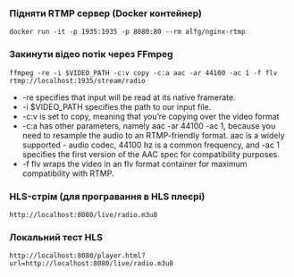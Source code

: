 ### Підняти RTMP сервер (Docker контейнер)
```
docker run -it -p 1935:1935 -p 8080:80 --rm alfg/nginx-rtmp
```

### Закинути відео потік через FFmpeg
```
ffmpeg -re -i $VIDEO_PATH -c:v copy -c:a aac -ar 44100 -ac 1 -f flv rtmp://localhost:1935/stream/radio
```

- -re specifies that input will be read at its native framerate.
- -i $VIDEO_PATH specifies the path to our input file.
- -c:v is set to copy, meaning that you’re copying over the video format
- -c:a has other parameters, namely aac -ar 44100 -ac 1, because you need to resample the audio to an RTMP-friendly format. aac is a widely supported - audio codec, 44100 hz is a common frequency, and -ac 1 specifies the first version of the AAC spec for compatibility purposes.
- -f flv wraps the video in an flv format container for maximum compatibility with RTMP.

### HLS-стрім (для програвання в HLS плеєрі)
```
http://localhost:8080/live/radio.m3u8
```

### Локальний тест HLS
```
http://localhost:8080/player.html?url=http://localhost:8080/live/radio.m3u8
```
